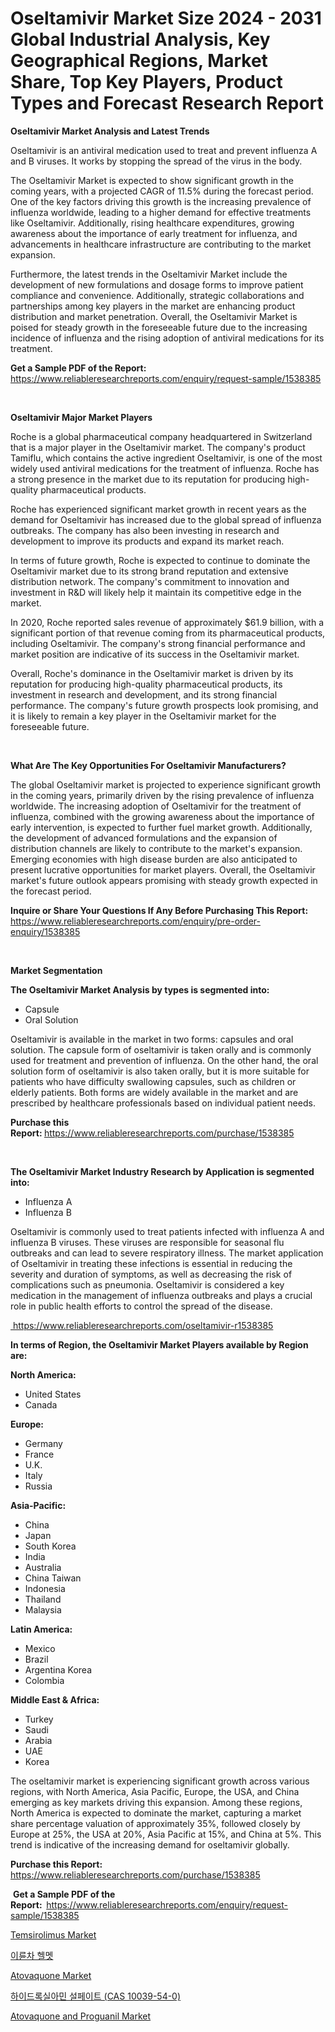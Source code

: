 <p><h1>Oseltamivir Market Size 2024 - 2031 Global Industrial Analysis, Key Geographical Regions, Market Share, Top Key Players, Product Types and Forecast Research Report</h1></p><p><strong>Oseltamivir Market Analysis and Latest Trends</strong></p>
<p><p>Oseltamivir is an antiviral medication used to treat and prevent influenza A and B viruses. It works by stopping the spread of the virus in the body.</p><p>The Oseltamivir Market is expected to show significant growth in the coming years, with a projected CAGR of 11.5% during the forecast period. One of the key factors driving this growth is the increasing prevalence of influenza worldwide, leading to a higher demand for effective treatments like Oseltamivir. Additionally, rising healthcare expenditures, growing awareness about the importance of early treatment for influenza, and advancements in healthcare infrastructure are contributing to the market expansion.</p><p>Furthermore, the latest trends in the Oseltamivir Market include the development of new formulations and dosage forms to improve patient compliance and convenience. Additionally, strategic collaborations and partnerships among key players in the market are enhancing product distribution and market penetration. Overall, the Oseltamivir Market is poised for steady growth in the foreseeable future due to the increasing incidence of influenza and the rising adoption of antiviral medications for its treatment.</p></p>
<p><strong>Get a Sample PDF of the Report:&nbsp;</strong> <a href="https://www.reliableresearchreports.com/enquiry/request-sample/1538385">https://www.reliableresearchreports.com/enquiry/request-sample/1538385</a></p>
<p>&nbsp;</p>
<p><strong>Oseltamivir Major Market Players</strong></p>
<p><p>Roche is a global pharmaceutical company headquartered in Switzerland that is a major player in the Oseltamivir market. The company's product Tamiflu, which contains the active ingredient Oseltamivir, is one of the most widely used antiviral medications for the treatment of influenza. Roche has a strong presence in the market due to its reputation for producing high-quality pharmaceutical products.</p><p>Roche has experienced significant market growth in recent years as the demand for Oseltamivir has increased due to the global spread of influenza outbreaks. The company has also been investing in research and development to improve its products and expand its market reach.</p><p>In terms of future growth, Roche is expected to continue to dominate the Oseltamivir market due to its strong brand reputation and extensive distribution network. The company's commitment to innovation and investment in R&D will likely help it maintain its competitive edge in the market.</p><p>In 2020, Roche reported sales revenue of approximately $61.9 billion, with a significant portion of that revenue coming from its pharmaceutical products, including Oseltamivir. The company's strong financial performance and market position are indicative of its success in the Oseltamivir market.</p><p>Overall, Roche's dominance in the Oseltamivir market is driven by its reputation for producing high-quality pharmaceutical products, its investment in research and development, and its strong financial performance. The company's future growth prospects look promising, and it is likely to remain a key player in the Oseltamivir market for the foreseeable future.</p></p>
<p>&nbsp;</p>
<p><strong>What Are The Key Opportunities For Oseltamivir Manufacturers?</strong></p>
<p><p>The global Oseltamivir market is projected to experience significant growth in the coming years, primarily driven by the rising prevalence of influenza worldwide. The increasing adoption of Oseltamivir for the treatment of influenza, combined with the growing awareness about the importance of early intervention, is expected to further fuel market growth. Additionally, the development of advanced formulations and the expansion of distribution channels are likely to contribute to the market's expansion. Emerging economies with high disease burden are also anticipated to present lucrative opportunities for market players. Overall, the Oseltamivir market's future outlook appears promising with steady growth expected in the forecast period.</p></p>
<p><strong>Inquire or Share Your Questions If Any Before Purchasing This Report:</strong> <a href="https://www.reliableresearchreports.com/enquiry/pre-order-enquiry/1538385">https://www.reliableresearchreports.com/enquiry/pre-order-enquiry/1538385</a></p>
<p>&nbsp;</p>
<p><strong>Market Segmentation</strong></p>
<p><strong>The Oseltamivir Market Analysis by types is segmented into:</strong></p>
<p><ul><li>Capsule</li><li>Oral Solution</li></ul></p>
<p><p>Oseltamivir is available in the market in two forms: capsules and oral solution. The capsule form of oseltamivir is taken orally and is commonly used for treatment and prevention of influenza. On the other hand, the oral solution form of oseltamivir is also taken orally, but it is more suitable for patients who have difficulty swallowing capsules, such as children or elderly patients. Both forms are widely available in the market and are prescribed by healthcare professionals based on individual patient needs.</p></p>
<p><strong>Purchase this Report:&nbsp;</strong><a href="https://www.reliableresearchreports.com/purchase/1538385">https://www.reliableresearchreports.com/purchase/1538385</a></p>
<p>&nbsp;</p>
<p><strong>The Oseltamivir Market Industry Research by Application is segmented into:</strong></p>
<p><ul><li>Influenza A</li><li>Influenza B</li></ul></p>
<p><p>Oseltamivir is commonly used to treat patients infected with influenza A and influenza B viruses. These viruses are responsible for seasonal flu outbreaks and can lead to severe respiratory illness. The market application of Oseltamivir in treating these infections is essential in reducing the severity and duration of symptoms, as well as decreasing the risk of complications such as pneumonia. Oseltamivir is considered a key medication in the management of influenza outbreaks and plays a crucial role in public health efforts to control the spread of the disease.</p></p>
<p><a href="https://www.reliableresearchreports.com/oseltamivir-r1538385">&nbsp;https://www.reliableresearchreports.com/oseltamivir-r1538385</a></p>
<p><strong>In terms of Region, the Oseltamivir Market Players available by Region are:</strong></p>
<p>
    <p> <strong> North America: </strong>
        <ul>
            <li>United States</li>
            <li>Canada</li>
        </ul>
        </p> 
    <p> <strong> Europe: </strong>
        <ul>
            <li>Germany</li>
            <li>France</li>
            <li>U.K.</li>
            <li>Italy</li>
            <li>Russia</li>
        </ul>
        </p> 
    <p> <strong> Asia-Pacific: </strong>
        <ul>
            <li>China</li>
            <li>Japan</li>
            <li>South Korea</li>
            <li>India</li>
            <li>Australia</li>
            <li>China Taiwan</li>
            <li>Indonesia</li>
            <li>Thailand</li>
            <li>Malaysia</li>
        </ul>
        </p> 
    <p> <strong> Latin America: </strong>
        <ul>
            <li>Mexico</li>
            <li>Brazil</li>
            <li>Argentina Korea</li>
            <li>Colombia</li>
        </ul>
        </p> 
    <p> <strong> Middle East & Africa: </strong>
        <ul>
            <li>Turkey</li>
            <li>Saudi</li>
            <li>Arabia</li>
            <li>UAE</li>
            <li>Korea</li>
        </ul>
    </p>
    </p>
<p><p>The oseltamivir market is experiencing significant growth across various regions, with North America, Asia Pacific, Europe, the USA, and China emerging as key markets driving this expansion. Among these regions, North America is expected to dominate the market, capturing a market share percentage valuation of approximately 35%, followed closely by Europe at 25%, the USA at 20%, Asia Pacific at 15%, and China at 5%. This trend is indicative of the increasing demand for oseltamivir globally.</p></p>
<p><strong>Purchase this Report: </strong><a href="https://www.reliableresearchreports.com/purchase/1538385">https://www.reliableresearchreports.com/purchase/1538385</a></p>
<p>&nbsp;<strong>Get a Sample PDF of the Report:&nbsp;&nbsp;</strong><a href="https://www.reliableresearchreports.com/enquiry/request-sample/1538385">https://www.reliableresearchreports.com/enquiry/request-sample/1538385</a></p>
<p><strong></strong></p>
<p><p><a href="https://github.com/dimitrishawkinswaynenp91rgz/Market-Research-Report-List-4/blob/main/temsirolimus-market.md">Temsirolimus Market</a></p><p><a href="https://github.com/mithunmistry2258/Market-Research-Report-List-2/blob/main/339255084809.md">이륜차 헬멧</a></p><p><a href="https://github.com/changoleonlaverguenzanoexiste/Market-Research-Report-List-4/blob/main/atovaquone-market.md">Atovaquone Market</a></p><p><a href="https://github.com/konokaryan/Market-Research-Report-List-2/blob/main/819742384810.md">하이드록실아민 설페이트 (CAS 10039-54-0)</a></p><p><a href="https://github.com/tamvrosiya/Market-Research-Report-List-5/blob/main/atovaquone-and-proguanil-market.md">Atovaquone and Proguanil Market</a></p></p>